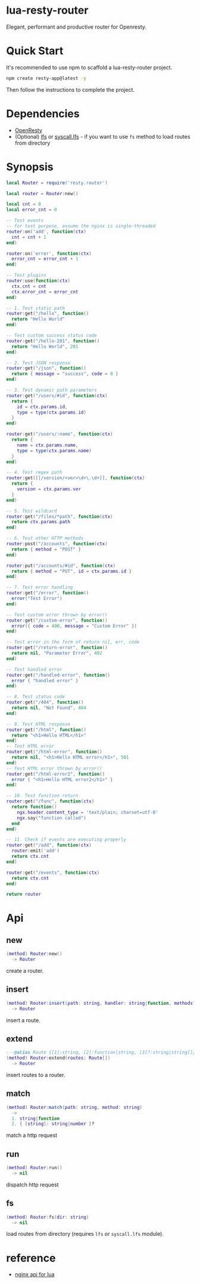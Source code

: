 # lua-resty-router

Elegant, performant and productive router for Openresty.

# Quick Start

It's recommended to use npm to scaffold a lua-resty-router project.

```bash
npm create resty-app@latest -y
```
Then follow the instructions to complete the project.

# Dependencies

* [OpenResty](https://openresty.org/)
* (Optional) [lfs](https://luarocks.org/modules/hisham/luafilesystem) or [syscall.lfs](https://github.com/justincormack/ljsyscall) - if you want to use `fs` method to load routes from directory

# Synopsis

```lua
local Router = require('resty.router')

local router = Router:new()

local cnt = 0
local error_cnt = 0

-- Test events
-- for test purpose, assume the nginx is single-threaded
router:on('add', function(ctx)
  cnt = cnt + 1
end)

router:on('error', function(ctx)
  error_cnt = error_cnt + 1
end)

-- Test plugins
router:use(function(ctx)
  ctx.cnt = cnt
  ctx.error_cnt = error_cnt
end)

-- 1. Test static path
router:get("/hello", function()
  return "Hello World"
end)

-- Test custom success status code
router:get("/hello-201", function()
  return "Hello World", 201
end)

-- 2. Test JSON response
router:get("/json", function()
  return { message = "success", code = 0 }
end)

-- 3. Test dynamic path parameters
router:get("/users/#id", function(ctx)
  return {
    id = ctx.params.id,
    type = type(ctx.params.id)
  }
end)

router:get("/users/:name", function(ctx)
  return {
    name = ctx.params.name,
    type = type(ctx.params.name)
  }
end)

-- 4. Test regex path
router:get([[/version/<ver>\d+\.\d+]], function(ctx)
  return {
    version = ctx.params.ver
  }
end)

-- 5. Test wildcard
router:get("/files/*path", function(ctx)
  return ctx.params.path
end)

-- 6. Test other HTTP methods
router:post("/accounts", function(ctx)
  return { method = "POST" }
end)

router:put("/accounts/#id", function(ctx)
  return { method = "PUT", id = ctx.params.id }
end)

-- 7. Test error handling
router:get("/error", function()
  error("Test Error")
end)

-- Test custom error thrown by error()
router:get("/custom-error", function()
  error({ code = 400, message = "Custom Error" })
end)

-- Test error in the form of return nil, err, code
router:get("/return-error", function()
  return nil, "Parameter Error", 402
end)

-- Test handled error
router:get("/handled-error", function()
  error { "handled error" }
end)

-- 8. Test status code
router:get("/404", function()
  return nil, "Not Found", 404
end)

-- 9. Test HTML response
router:get("/html", function()
  return "<h1>Hello HTML</h1>"
end)
-- Test HTML error
router:get("/html-error", function()
  return nil, "<h1>Hello HTML error</h1>", 501
end)
-- Test HTML error thrown by error()
router:get("/html-error2", function()
  error { "<h1>Hello HTML error2</h1>" }
end)

-- 10. Test function return
router:get("/func", function(ctx)
  return function()
    ngx.header.content_type = 'text/plain; charset=utf-8'
    ngx.say("function called")
  end
end)

-- 11. Check if events are executing properly
router:get("/add", function(ctx)
  router:emit('add')
  return ctx.cnt
end)

router:get("/events", function(ctx)
  return ctx.cnt
end)

return router

```

# Api

## new

```lua
(method) Router:new()
  -> Router
```

create a router.

## insert

```lua
(method) Router:insert(path: string, handler: string|function, methods?: string|string[])
  -> Router
```

insert a route.

## extend

```lua
---@alias Route {[1]:string, [2]:function|string, [3]?:string|string[]}
(method) Router:extend(routes: Route[])
  -> Router
```

insert routes to a router.

## match

```lua
(method) Router:match(path: string, method: string)
  ->
  1. string|function
  2. { [string]: string|number }?
```

match a http request

## run
```lua
(method) Router:run()
  -> nil
```
dispatch http request

## fs

```lua
(method) Router:fs(dir: string)
  -> nil
```

load routes from directory (requires `lfs` or `syscall.lfs` module).

# reference

- [nginx api for lua](https://github.com/openresty/lua-nginx-module?tab=readme-ov-file#nginx-api-for-lua)